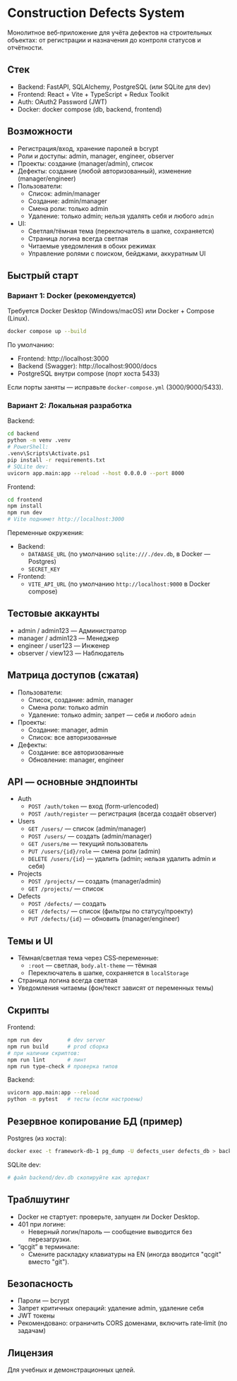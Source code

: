 # Construction Defects System

Монолитное веб‑приложение для учёта дефектов на строительных объектах: от регистрации и назначения до контроля статусов и отчётности.

## Стек

- Backend: FastAPI, SQLAlchemy, PostgreSQL (или SQLite для dev)
- Frontend: React + Vite + TypeScript + Redux Toolkit
- Auth: OAuth2 Password (JWT)
- Docker: docker compose (db, backend, frontend)

## Возможности

- Регистрация/вход, хранение паролей в bcrypt
- Роли и доступы: admin, manager, engineer, observer
- Проекты: создание (manager/admin), список
- Дефекты: создание (любой авторизованный), изменение (manager/engineer)
- Пользователи:
  - Список: admin/manager
  - Создание: admin/manager
  - Смена роли: только admin
  - Удаление: только admin; нельзя удалять себя и любого `admin`
- UI:
  - Светлая/тёмная тема (переключатель в шапке, сохраняется)
  - Страница логина всегда светлая
  - Читаемые уведомления в обоих режимах
  - Управление ролями с поиском, бейджами, аккуратным UI

## Быстрый старт

### Вариант 1: Docker (рекомендуется)

Требуется Docker Desktop (Windows/macOS) или Docker + Compose (Linux).

```bash
docker compose up --build
```

По умолчанию:
- Frontend: http://localhost:3000
- Backend (Swagger): http://localhost:9000/docs
- PostgreSQL внутри compose (порт хоста 5433)

Если порты заняты — исправьте `docker-compose.yml` (3000/9000/5433).

### Вариант 2: Локальная разработка

Backend:
```bash
cd backend
python -m venv .venv
# PowerShell:
.venv\Scripts\Activate.ps1
pip install -r requirements.txt
# SQLite dev:
uvicorn app.main:app --reload --host 0.0.0.0 --port 8000
```

Frontend:
```bash
cd frontend
npm install
npm run dev
# Vite поднимет http://localhost:3000
```

Переменные окружения:
- Backend:
  - `DATABASE_URL` (по умолчанию `sqlite:///./dev.db`, в Docker — Postgres)
  - `SECRET_KEY`
- Frontend:
  - `VITE_API_URL` (по умолчанию `http://localhost:9000` в Docker compose)

## Тестовые аккаунты

- admin / admin123 — Администратор
- manager / admin123 — Менеджер
- engineer / user123 — Инженер
- observer / view123 — Наблюдатель

## Матрица доступов (сжатая)

- Пользователи:
  - Список, создание: admin, manager
  - Смена роли: только admin
  - Удаление: только admin; запрет — себя и любого `admin`
- Проекты:
  - Создание: manager, admin
  - Список: все авторизованные
- Дефекты:
  - Создание: все авторизованные
  - Обновление: manager, engineer

## API — основные эндпоинты

- Auth
  - `POST /auth/token` — вход (form-urlencoded)
  - `POST /auth/register` — регистрация (всегда создаёт observer)
- Users
  - `GET /users/` — список (admin/manager)
  - `POST /users/` — создать (admin/manager)
  - `GET /users/me` — текущий пользователь
  - `PUT /users/{id}/role` — смена роли (admin)
  - `DELETE /users/{id}` — удалить (admin; нельзя удалить admin и себя)
- Projects
  - `POST /projects/` — создать (manager/admin)
  - `GET /projects/` — список
- Defects
  - `POST /defects/` — создать
  - `GET /defects/` — список (фильтры по статусу/проекту)
  - `PUT /defects/{id}` — обновить (manager/engineer)

## Темы и UI

- Тёмная/светлая тема через CSS‑переменные:
  - `:root` — светлая, `body.alt-theme` — тёмная
  - Переключатель в шапке, сохраняется в `localStorage`
- Страница логина всегда светлая
- Уведомления читаемы (фон/текст зависят от переменных темы)

## Скрипты

Frontend:
```bash
npm run dev        # dev server
npm run build      # prod сборка
# при наличии скриптов:
npm run lint       # линт
npm run type-check # проверка типов
```

Backend:
```bash
uvicorn app.main:app --reload
python -m pytest   # тесты (если настроены)
```

## Резервное копирование БД (пример)

Postgres (из хоста):
```bash
docker exec -t framework-db-1 pg_dump -U defects_user defects_db > backup.sql
```

SQLite dev:
```bash
# файл backend/dev.db скопируйте как артефакт
```

## Траблшутинг

- Docker не стартует: проверьте, запущен ли Docker Desktop.
- 401 при логине:
  - Неверный логин/пароль — сообщение выводится без перезагрузки.
- “qсgit” в терминале:
  - Смените раскладку клавиатуры на EN (иногда вводится "qсgit" вместо "git").

## Безопасность

- Пароли — bcrypt
- Запрет критичных операций: удаление admin, удаление себя
- JWT токены
- Рекомендовано: ограничить CORS доменами, включить rate‑limit (по задачам)

## Лицензия

Для учебных и демонстрационных целей.